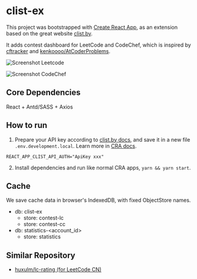 # clist-ex

This project was bootstrapped with [Create React App](https://github.com/facebook/create-react-app), as an extension based on the great website [clist.by](https://clist.by/).

It adds contest dashboard for LeetCode and CodeChef, which is inspired by [cftracker](https://cftracker.netlify.app/) and [kenkoooo/AtCoderProblems](https://kenkoooo.com/atcoder#/).

![Screenshot Leetcode](public/screenshot-leetcode.png)

![Screenshot CodeChef](public/screenshot-codechef.png)

## Core Dependencies

React + Antd/SASS + Axios

## How to run

1. Prepare your API key according to [clist.by docs](https://clist.by/api/v4/doc/), and save it in a new file `.env.development.local`. Learn more in [CRA docs](https://create-react-app.dev/docs/adding-custom-environment-variables/#adding-development-environment-variables-in-env).

```
REACT_APP_CLIST_API_AUTH="ApiKey xxx"
```

2. Install dependencies and run like normal CRA apps, `yarn && yarn start`.

## Cache

We save cache data in browser's IndexedDB, with fixed ObjectStore names.

- db: clist-ex
    - store: contest-lc
    - store: contest-cc
- db: statistics-<account_id>
    - store: statistics

## Similar Repository

- [huxulm/lc-rating (for LeetCode CN)](https://github.com/huxulm/lc-rating)

